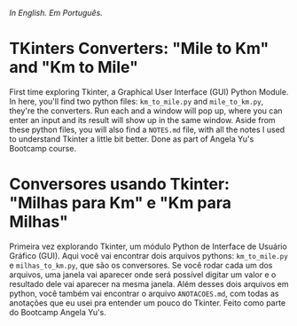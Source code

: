 _In English._
_Em Português._

# TKinters Converters: "Mile to Km" and "Km to Mile"

First time exploring Tkinter, a Graphical User Interface (GUI) Python Module. In here, you'll find two python files: `km_to_mile.py` and `mile_to_km.py`, they're the converters. Run each and a window will pop up, where you can enter an input and its result will show up in the same window. Aside from these python files, you will also find a `NOTES.md` file, with all the notes I used to understand Tkinter a little bit better. Done as part of Angela Yu's Bootcamp course.

# Conversores usando Tkinter: "Milhas para Km" e "Km para Milhas"

Primeira vez explorando Tkinter, um módulo Python de Interface de Usuário Gráfico (GUI). Aqui você vai encontrar dois arquivos pythons: `km_to_mile.py` e `milhas_to_km.py`, que são os conversores. Se você rodar cada um dos arquivos, uma janela vai aparecer onde será possível digitar um valor e o resultado dele vai aparecer na mesma janela. Além desses dois arquivos em python, você também vai encontrar o arquivo `ANOTACOES.md`, com todas as anotações que eu usei pra entender um pouco do Tkinter. Feito como parte do Bootcamp Angela Yu's.
